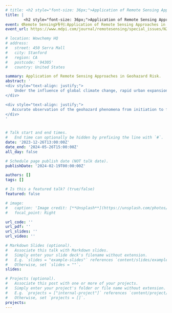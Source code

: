 ```yaml
---
# title: <h2 style="font-size: 36px;">Application of Remote Sensing Approaches in Geohazard Risk专刊</h2>
title: |
        <h2 style="font-size: 36px;">Application of Remote Sensing Approaches in Geohazard Risk专刊</h2>
event: 《Remote Sensing》专刊:Application of Remote Sensing Approaches in Geohazard Risk
event_url: https://www.mdpi.com/journal/remotesensing/special_issues/N216U627PD

# location: Wowchemy HQ
# address:
#   street: 450 Serra Mall
#   city: Stanford
#   region: CA
#   postcode: '94305'
#   country: United States

summary: Application of Remote Sensing Approaches in Geohazard Risk.
abstract: '
<div style="text-align: justify;">
    Under the influence of global climate change, rapid urban expansion, and drastic human activities, geological hazards, including landslides, debris flow, and subsidence, occur frequently every year around the world. Numerous geological disasters pose a great threat to human life and property safety, especially in less developed regions. Carrying out the risk study of geological disasters is considered as an effective method to reduce the losses.<br>
</div>

<div style="text-align: justify;">
   Accurate observation of the geohazard phenomena from initiation to failure is the premise for risk analysis and prediction. Traditional ground-based monitoring techniques can directly observe various phenomena of geological hazards, but the high cost and sparse spatial distribution limit their application on the regional scale and in fine evaluations. In recent years, remote sensing methods, such as radar interferometry, UAVs, LiDAR, etc., have been widely used. These advanced approaches make significant contributions to various steps of geological disaster risk prevention, including detection, monitoring, and early warning.<br>
</div>
'


# Talk start and end times.
#   End time can optionally be hidden by prefixing the line with `#`.
date: '2023-12-26T13:00:00Z'
date_end: '2024-05-26T15:00:00Z'
all_day: false

# Schedule page publish date (NOT talk date).
publishDate: '2024-02-19T00:00:00Z'

authors: []
tags: []

# Is this a featured talk? (true/false)
featured: false

# image:
#   caption: 'Image credit: [**Unsplash**](https://unsplash.com/photos/bzdhc5b3Bxs)'
#   focal_point: Right

url_code: ''
url_pdf: ''
url_slides: ''
url_video: ''

# Markdown Slides (optional).
#   Associate this talk with Markdown slides.
#   Simply enter your slide deck's filename without extension.
#   E.g. `slides = "example-slides"` references `content/slides/example-slides.md`.
#   Otherwise, set `slides = ""`.
slides:

# Projects (optional).
#   Associate this post with one or more of your projects.
#   Simply enter your project's folder or file name without extension.
#   E.g. `projects = ["internal-project"]` references `content/project/deep-learning/index.md`.
#   Otherwise, set `projects = []`.
projects:
---
```

